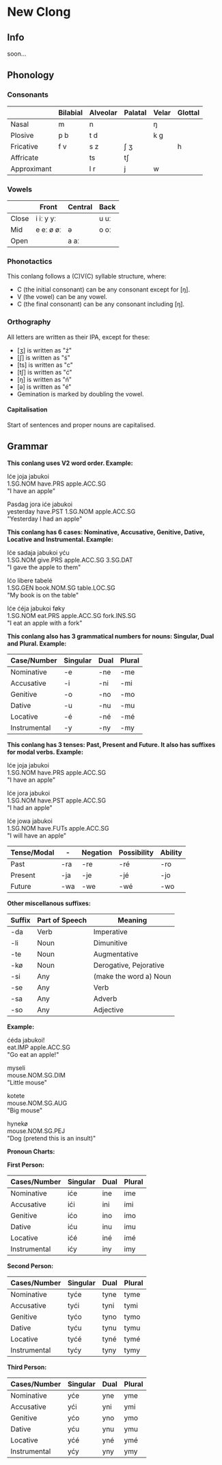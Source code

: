 # New Clong

## Info

soon...

## Phonology

### Consonants

|             | Bilabial | Alveolar | Palatal | Velar | Glottal |
|-------------|----------|----------|---------|-------|---------|
| Nasal       | m        | n        |         | ŋ     |         |
| Plosive     | p b      | t d      |         | k g   |         |
| Fricative   | f v      | s z      | ʃ ʒ     |       | h       |
| Affricate   |          | ts       | tʃ      |       |         |
| Approximant |          | l r      | j       | w     |         |

### Vowels

|           | Front     | Central | Back |
|-----------|-----------|---------|------|
| Close     | i iː y yː |         | u uː |
| Mid       | e eː ø øː | ə       | o oː |
| Open      |           | a aː    |      |

### Phonotactics

This conlang follows a (C)V(C) syllable structure, where:

* C (the initial consonant) can be any consonant except for [ŋ].
* V (the vowel) can be any vowel.
* C (the final consonant) can be any consonant including [ŋ].

### Orthography

All letters are written as their IPA, except for these:

* [ʒ] is written as "ź"
* [ʃ] is written as "ś"
* [ts] is written as "c"
* [tʃ] is written as "ć"
* [ŋ] is written as "ń"
* [ə] is written as "é"
* Gemination is marked by doubling the vowel.

#### Capitalisation

Start of sentences and proper nouns are capitalised.

## Grammar

**This conlang uses V2 word order. Example:**

Iće joja jabukoi  
1.SG.NOM have.PRS apple.ACC.SG  
"I have an apple"

Pasdag jora iće jabukoi  
yesterday have.PST 1.SG.NOM apple.ACC.SG  
"Yesterday I had an apple"

**This conlang has 6 cases: Nominative, Accusative, Genitive, Dative, Locative and Instrumental. Example:**

Iće sadaja jabukoi yću  
1.SG.NOM give.PRS apple.ACC.SG 3.SG.DAT  
"I gave the apple to them"

Ićo libere tabelé  
1.SG.GEN book.NOM.SG table.LOC.SG  
"My book is on the table"

Iće ćéja jabukoi føky  
1.SG.NOM eat.PRS apple.ACC.SG fork.INS.SG  
"I eat an apple with a fork"

**This conlang also has 3 grammatical numbers for nouns: Singular, Dual and Plural. Example:**

| Case/Number  | Singular | Dual | Plural |
|--------------|----------|------|--------|
| Nominative   | -e       | -ne  | -me    |
| Accusative   | -i       | -ni  | -mi    |
| Genitive     | -o       | -no  | -mo    |
| Dative       | -u       | -nu  | -mu    |
| Locative     | -é       | -né  | -mé    |
| Instrumental | -y       | -ny  | -my    |

**This conlang has 3 tenses: Past, Present and Future. It also has suffixes for modal verbs. Example:**

Iće joja jabukoi  
1.SG.NOM have.PRS apple.ACC.SG  
"I have an apple"

Iće jora jabukoi  
1.SG.NOM have.PST apple.ACC.SG  
"I had an apple"

Iće jowa jabukoi  
1.SG.NOM have.FUTs apple.ACC.SG  
"I will have an apple"

| Tense/Modal | -   | Negation | Possibility | Ability |
|-------------|-----|----------|-------------|---------|
| Past        | -ra | -re      | -ré         | -ro     |
| Present     | -ja | -je      | -jé         | -jo     |
| Future      | -wa | -we      | -wé         | -wo     |

**Other miscellanous suffixes:**

| Suffix | Part of Speech | Meaning      |
|--------|----------------|--------------|
| -da    | Verb           | Imperative   |
| -li    | Noun           | Dimunitive   |
| -te    | Noun           | Augmentative |
| -kø    | Noun           | Derogative, Pejorative |
| -si    | Any            | (make the word a) Noun |
| -se    | Any            | Verb         |
| -sa    | Any            | Adverb       |
| -so    | Any            | Adjective    |

**Example:**

ćéda jabukoi!  
eat.IMP apple.ACC.SG  
"Go eat an apple!"

myseli  
mouse.NOM.SG.DIM  
"Little mouse"

kotete  
mouse.NOM.SG.AUG  
"Big mouse"

hynekø  
mouse.NOM.SG.PEJ  
"Dog (pretend this is an insult)"

**Pronoun Charts:**

**First Person:**

| Cases/Number | Singular | Dual | Plural |
|--------------|----------|------|--------|
| Nominative   | iće      | ine  | ime    |
| Accusative   | ići      | ini  | imi    |
| Genitive     | ićo      | ino  | imo    |
| Dative       | iću      | inu  | imu    |
| Locative     | ićé      | iné  | imé    |
| Instrumental | ićy      | iny  | imy    |

**Second Person:**

| Cases/Number | Singular | Dual | Plural |
|--------------|----------|------|--------|
| Nominative   | tyće     | tyne | tyme   |
| Accusative   | tyći     | tyni | tymi   |
| Genitive     | tyćo     | tyno | tymo   |
| Dative       | tyću     | tynu | tymu   |
| Locative     | tyćé     | tyné | tymé   |
| Instrumental | tyćy     | tyny | tymy   |

**Third Person:**

| Cases/Number | Singular | Dual | Plural |
|--------------|----------|------|--------|
| Nominative   | yće      | yne  | yme    |
| Accusative   | yći      | yni  | ymi    |
| Genitive     | yćo      | yno  | ymo    |
| Dative       | yću      | ynu  | ymu    |
| Locative     | yćé      | yné  | ymé    |
| Instrumental | yćy      | yny  | ymy    |

